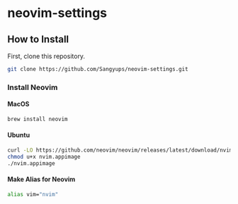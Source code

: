 # neovim-settings

## How to Install

First, clone this repository.

```sh
git clone https://github.com/Sangyups/neovim-settings.git
```

### Install Neovim

#### MacOS

```sh
brew install neovim
```

#### Ubuntu

```sh
curl -LO https://github.com/neovim/neovim/releases/latest/download/nvim.appimage
chmod u+x nvim.appimage
./nvim.appimage
```

#### Make Alias for Neovim

```sh
alias vim="nvim"
```
